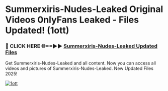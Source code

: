 # Summerxiris-Nudes-Leaked Original Videos 0nlyFans Leaked - Files Updated! (1ott)

<h3>🔴 CLICK HERE 🌐==►► <a href="https://tinyurl.com/52m3yx9h" rel="nofollow">Summerxiris-Nudes-Leaked Updated Files</a></h3>

Get Summerxiris-Nudes-Leaked and all content. Now you can access all videos and pictures of Summerxiris-Nudes-Leaked. New Updated Files 2025!

[![1ott](https://i.imgur.com/TnHtlc8.gif)](https://tinyurl.com/52m3yx9h)
